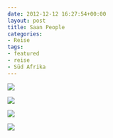 ```yaml
---
date: 2012-12-12 16:27:54+00:00
layout: post
title: Saan People
categories:
- Reise
tags:
- featured
- reise
- Süd Afrika
---
```


[![](http://clemi.ag3r.at/wp-content/uploads/2012/12/wpid-Photo-12.12.2012-1611.jpg)](http://clemi.ag3r.at/wp-content/uploads/2012/12/wpid-Photo-12.12.2012-1611.jpg)







<!-- more -->





[![](http://clemi.ag3r.at/wp-content/uploads/2012/12/wpid-Photo-12.12.2012-1625.jpg)](http://clemi.ag3r.at/wp-content/uploads/2012/12/wpid-Photo-12.12.2012-1625.jpg)





[![](http://clemi.ag3r.at/wp-content/uploads/2012/12/wpid-Photo-12.12.2012-1652.jpg)](http://clemi.ag3r.at/wp-content/uploads/2012/12/wpid-Photo-12.12.2012-1652.jpg)





[![](http://clemi.ag3r.at/wp-content/uploads/2012/12/wpid-Photo-12.12.2012-1647.jpg)](http://clemi.ag3r.at/wp-content/uploads/2012/12/wpid-Photo-12.12.2012-1647.jpg)




